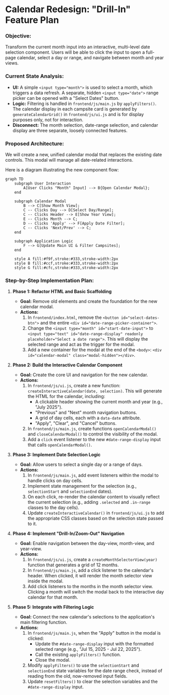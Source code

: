# Calendar Redesign: "Drill-In" Feature Plan

### **Objective:**
Transform the current month input into an interactive, multi-level date selection component. Users will be able to click the input to open a full-page calendar, select a day or range, and navigate between month and year views.

### **Current State Analysis:**
*   **UI:** A simple `<input type="month">` is used to select a month, which triggers a data refresh. A separate, hidden `<input type="date">` range picker can be opened with a "Select Dates" button.
*   **Logic:** Filtering is handled in `frontend/js/main.js` by `applyFilters()`. The calendar display in each campsite card is generated by `generateCalendarGrid()` in `frontend/js/ui.js` and is for display purposes only, not for interaction.
*   **Disconnect:** The month selection, date-range selection, and calendar display are three separate, loosely connected features.

### **Proposed Architecture:**
We will create a new, unified calendar modal that replaces the existing date controls. This modal will manage all date-related interactions.

Here is a diagram illustrating the new component flow:

```mermaid
graph TD
    subgraph User Interaction
        A[User Clicks "Month" Input] --> B{Open Calendar Modal};
    end

    subgraph Calendar Modal
        B --> C[Show Month View];
        C -- Clicks Day --> D[Select Day/Range];
        C -- Clicks Header --> E[Show Year View];
        E -- Clicks Month --> C;
        D -- Clicks 'Apply' --> F[Apply Date Filter];
        C -- Clicks 'Next/Prev' --> C;
    end

    subgraph Application Logic
        F --> G[Update Main UI & Filter Campsites];
    end

    style A fill:#f9f,stroke:#333,stroke-width:2px
    style B fill:#ccf,stroke:#333,stroke-width:2px
    style G fill:#cfc,stroke:#333,stroke-width:2px
```

### **Step-by-Step Implementation Plan:**

1.  **Phase 1: Refactor HTML and Basic Scaffolding**
    *   **Goal:** Remove old elements and create the foundation for the new calendar modal.
    *   **Actions:**
        1.  In `frontend/index.html`, remove the `<button id="select-dates-btn">` and the entire `<div id="date-range-picker-container">`.
        2.  Change the `<input type="month" id="start-date-input">` to `<input type="text" id="date-range-display" readonly placeholder="Select a date range">`. This will display the selected range and act as the trigger for the modal.
        3.  Add a new container for the modal at the end of the `<body>`: `<div id="calendar-modal" class="modal-hidden"></div>`.

2.  **Phase 2: Build the Interactive Calendar Component**
    *   **Goal:** Create the core UI and navigation for the new calendar.
    *   **Actions:**
        1.  In `frontend/js/ui.js`, create a new function: `createInteractiveCalendar(date, selection)`. This will generate the HTML for the calendar, including:
            *   A clickable header showing the current month and year (e.g., "July 2025").
            *   "Previous" and "Next" month navigation buttons.
            *   A grid of day cells, each with a `data-date` attribute.
            *   "Apply", "Clear", and "Cancel" buttons.
        2.  In `frontend/js/main.js`, create functions `openCalendarModal()` and `closeCalendarModal()` to control the visibility of the modal.
        3.  Add a `click` event listener to the new `#date-range-display` input that calls `openCalendarModal()`.

3.  **Phase 3: Implement Date Selection Logic**
    *   **Goal:** Allow users to select a single day or a range of days.
    *   **Actions:**
        1.  In `frontend/js/main.js`, add event listeners within the modal to handle clicks on day cells.
        2.  Implement state management for the selection (e.g., `selectionStart` and `selectionEnd` dates).
        3.  On each click, re-render the calendar content to visually reflect the current selection (e.g., adding `.selected` and `.in-range` classes to the day cells).
        4.  Update `createInteractiveCalendar()` in `frontend/js/ui.js` to add the appropriate CSS classes based on the selection state passed to it.

4.  **Phase 4: Implement "Drill-In/Zoom-Out" Navigation**
    *   **Goal:** Enable navigation between the day-view, month-view, and year-view.
    *   **Actions:**
        1.  In `frontend/js/ui.js`, create a `createMonthSelectorView(year)` function that generates a grid of 12 months.
        2.  In `frontend/js/main.js`, add a click listener to the calendar's header. When clicked, it will render the month selector view inside the modal.
        3.  Add click listeners to the months in the month selector view. Clicking a month will switch the modal back to the interactive day calendar for that month.

5.  **Phase 5: Integrate with Filtering Logic**
    *   **Goal:** Connect the new calendar's selections to the application's main filtering function.
    *   **Actions:**
        1.  In `frontend/js/main.js`, when the "Apply" button in the modal is clicked:
            *   Update the `#date-range-display` input with the formatted selected range (e.g., "Jul 15, 2025 - Jul 22, 2025").
            *   Call the existing `applyFilters()` function.
            *   Close the modal.
        2.  Modify `applyFilters()` to use the `selectionStart` and `selectionEnd` state variables for the date range check, instead of reading from the old, now-removed input fields.
        3.  Update `resetFilters()` to clear the selection variables and the `#date-range-display` input.